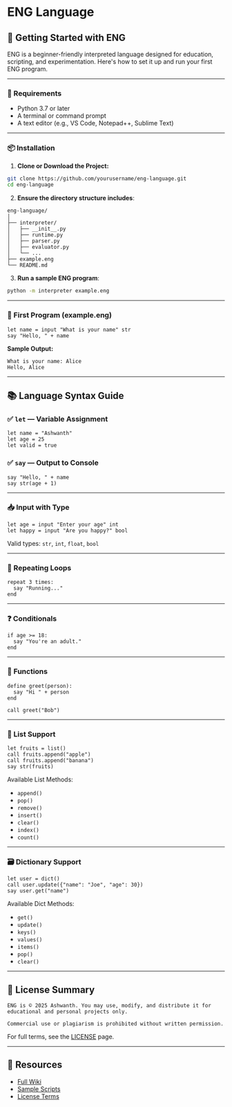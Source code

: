 # ENG Language

## 🚀 Getting Started with ENG

ENG is a beginner-friendly interpreted language designed for education, scripting, and experimentation. Here's how to set it up and run your first ENG program.

---

### 🔧 Requirements

- Python 3.7 or later
- A terminal or command prompt
- A text editor (e.g., VS Code, Notepad++, Sublime Text)

---

### 📦 Installation

1. **Clone or Download the Project:**

```bash
git clone https://github.com/yourusername/eng-language.git
cd eng-language
```

2. **Ensure the directory structure includes**:

```
eng-language/
│
├── interpreter/
│   ├── __init__.py
│   ├── runtime.py
│   ├── parser.py
│   ├── evaluator.py
│   └── ...
├── example.eng
└── README.md
```

3. **Run a sample ENG program**:

```bash
python -m interpreter example.eng
```

---

### 🧪 First Program (example.eng)

```eng
let name = input "What is your name" str
say "Hello, " + name
```

**Sample Output:**
```
What is your name: Alice
Hello, Alice
```

---

## 📚 Language Syntax Guide

### ✅ `let` — Variable Assignment

```eng
let name = "Ashwanth"
let age = 25
let valid = true
```

### ✅ `say` — Output to Console

```eng
say "Hello, " + name
say str(age + 1)
```

---

### 📥 Input with Type

```eng
let age = input "Enter your age" int
let happy = input "Are you happy?" bool
```

Valid types: `str`, `int`, `float`, `bool`

---

### 🔁 Repeating Loops

```eng
repeat 3 times:
  say "Running..."
end
```

---

### ❓ Conditionals

```eng
if age >= 18:
  say "You're an adult."
end
```

---

### 🧩 Functions

```eng
define greet(person):
  say "Hi " + person
end

call greet("Bob")
```

---

### 🧺 List Support

```eng
let fruits = list()
call fruits.append("apple")
call fruits.append("banana")
say str(fruits)
```

Available List Methods:
- `append()`
- `pop()`
- `remove()`
- `insert()`
- `clear()`
- `index()`
- `count()`

---

### 🗃️ Dictionary Support

```eng
let user = dict()
call user.update({"name": "Joe", "age": 30})
say user.get("name")
```

Available Dict Methods:
- `get()`
- `update()`
- `keys()`
- `values()`
- `items()`
- `pop()`
- `clear()`

---

## 📜 License Summary

```
ENG is © 2025 Ashwanth. You may use, modify, and distribute it for educational and personal projects only.

Commercial use or plagiarism is prohibited without written permission.
```

For full terms, see the [LICENSE](https://github.com/yourusername/eng-language/wiki/License) page.

---

## 🔗 Resources

- [Full Wiki](https://github.com/yourusername/eng-language/wiki)
- [Sample Scripts](https://github.com/yourusername/eng-language/examples)
- [License Terms](https://github.com/yourusername/eng-language/wiki/License)
